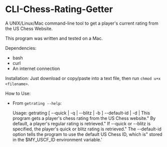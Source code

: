 # CLI-Chess-Rating-Getter
A UNIX/Linux/Mac command-line tool to get a player's current rating from the US Chess Website.

This program was written and tested on a Mac.

Dependencies:
 - bash
 - curl
 - An internet connection

Installation:
Just download or copy/paste into a text file, then run `chmod u+x <filename>`.

How to Use:
 - From `getrating --help`:

    Usage: getrating [ --quick | -q | --blitz | -b ] --default-id | -d | <US CHESS ID>
        This program gets a player's chess rating from the US Chess website."
        By default, a player's regular rating is retrieved."
        If --quick or --blitz is specified, the player's quick or blitz rating is retrieved."
        The --default-id option tells the program to use the default US Chess ID, which is"
          stored in the $MY_USCF_ID environment variable.'
